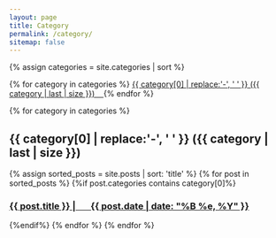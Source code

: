 ```yaml
---
layout: page
title: Category
permalink: /category/
sitemap: false
---
```


<!-- 전체 카테고리를 수평으로 나열 -->
<div>
{% assign categories = site.categories | sort %}

{% for category in categories %}
  <span class="site-tag">
    <a href="#{{ category | first | slugify }}">
      {{ category[0] | replace:'-', ' ' }} ({{ category | last | size }}) &nbsp;&nbsp;
    </a>
  </span>
{% endfor %}
</div>

<!-- 각 카테고리와 그에 해당하는 내용 출력 -->
<div id="index">
{% for category in categories %}
 <a name="{{ category[0] }}"></a>
 <h2>{{ category[0] | replace:'-', ' ' }} ({{ category | last | size }})</h2>
 {% assign sorted_posts = site.posts | sort: 'title' %}
 {% for post in sorted_posts %}
  {%if post.categories contains category[0]%}
    <h3>
      <a href="{{ site.url }}{{ site.baseurl }}{{ post.url }}" title="{{ post.title }}">
        {{ post.title }} | &nbsp; &nbsp; &nbsp; {{ post.date |  date: "%B %e, %Y" }}
        <!--<p class="date">
          {{ post.date |  date: "%B %e, %Y" }}
        </p>-->
      </a>
    </h3>
    <!--<p>{{ post.excerpt | strip_html | truncate: 160 }}</p>-->
  {%endif%}
 {% endfor %}
{% endfor %}
</div>
